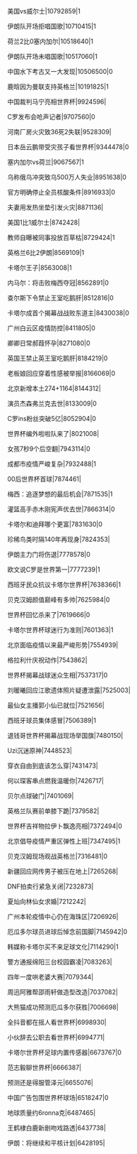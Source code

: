美国vs威尔士|10792859|1

伊朗队开场拒唱国歌|10710415|1

荷兰2比0塞内加尔|10518640|1

伊朗队开场未唱国歌|10517060|1

中国水下考古又一大发现|10506500|0

鹿晗因为曼联支持英格兰|10191825|1

中国裁判马宁亮相世界杯|9924596|

C罗发布会呛声记者|9707560|0

河南厂房火灾致36死2失联|9528309|

日本岳云鹏带受灾孩子看世界杯|9344478|0

塞内加尔vs荷兰|9067567|1

乌称俄乌冲突致乌500万人失业|8951638|0

官方明确停止全员核酸条件|8916933|0

夫妻用发热坐垫引发火灾|8871136|

美国1比1威尔士|8742428|

教师自曝被同事投放百草枯|8729424|1

英格兰6比2伊朗|8569109|1

卡塔尔王子|8563008|1

内马尔：将击败梅西夺冠|8562891|0

查尔斯下令禁止王室吃鹅肝|8512816|0

卡塔尔成首个揭幕战战败东道主|8430038|0

广州白云区疫情防控|8411805|0

卿卿日常郝葭怀孕|8271080|0

英国王禁止英王室吃鹅肝|8184219|0

老板娘回应穿着性感被举报|8166069|0

北京新增本土274+1164|8144312|

演员杰森弗兰克去世|8133009|0

C罗ins粉丝突破5亿|8052904|0

世界杯编外啦啦队来了|8021008|

女孩7秒9个后空翻|7943114|0

成都市疫情严峻复杂|7932488|1

00后世界杯首球|7874461|

梅西：追逐梦想的最后机会|7871535|1

灌篮高手赤木刚宪声优去世|7866314|0

卡塔尔和迪拜哪个更富|7831630|0

珍稀鸟类时隔140年再现身|7824353|

伊朗主力门将伤退|7778578|0

欧文说C罗是世界第一|7777239|1

西班牙民众抗议卡塔尔世界杯|7638366|1

贝克汉姆颜值巅峰有多帅|7625984|0

世界杯回忆杀来了|7619666|0

卡塔尔世界杯球迷行为准则|7601363|1

北京面临疫情以来最严峻形势|7554939|

格拉利什庆祝动作|7543862|

世界杯揭幕战球迷众生相|7537317|0

刘暖曦回应江歌遗体照片疑遭泄露|7525003|

最仙女主播郭小仙已就位|7521656|

西班牙球员集体感冒|7506389|1

退钱哥世界杯揭幕战现场举国旗|7480150|

Uzi沉迷原神|7448523|

穿衣自由到底该怎么穿|7431473|

何以琛客串点燃我温暖你|7426717|

贝尔点球破门|7401069|

英格兰队赛前单膝下跪|7379582|

世界杯吉祥物拉伊卜飘逸亮相|7372494|0

北京倡导疫情严重区弹性上班|7347495|1

贝克汉姆现场观战英格兰|7316481|0

新疆回应网传男子被压在地上|7265268|

DNF拍卖行紧急关闭|7232873|

夏灿向林仙女求婚|7212242|

广州本轮疫情中心仍在海珠区|7206926|

厄瓜多尔球员进球后悼念前国脚|7145942|0

韩媒称卡塔尔买不来足球文化|7114290|1

警方通报绵阳三台校园霸凌|7083263|

四年一度哄老婆大赛|7079344|

周迅阿雅帮邵雨轩做造型改造|7037082|

大熊猫成功预测厄瓜多尔获胜|7006698|

全抖音都在摇人看世界杯|6998930|

小伙辞去公职去看世界杯|6994771|

卡塔尔世界杯足球内置传感器|6673767|0

范志毅聊世界杯|6666387|

预测还是得服管泽元|6655076|

中国广告包围世界杯球场|6518247|0

地球质量约6ronna克|6487465|

王鹤棣白鹿新剧吻戏路透|6437738|

伊朗：将继续和平核计划|6428195|

